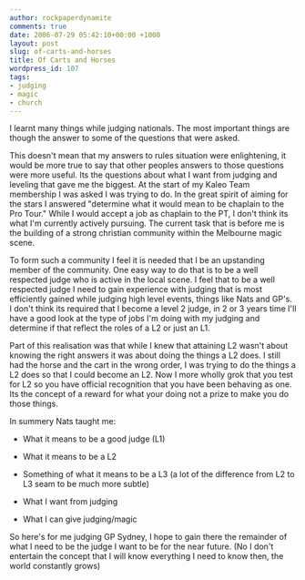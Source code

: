 ```yaml
---
author: rockpaperdynamite
comments: true
date: 2006-07-29 05:42:10+00:00 +1000
layout: post
slug: of-carts-and-horses
title: Of Carts and Horses
wordpress_id: 107
tags:
- judging
- magic
- church
---
```


I learnt many things while judging nationals. The most important things are though the answer to some of the questions that were asked.

This doesn't mean that my answers to rules situation were enlightening, it would be more true to say that other peoples answers to those questions were more useful. Its the questions about what I want from judging and leveling that gave me the biggest.<!-- more -->
At the start of my Kaleo Team membership I was asked I was trying to do. In the great spirit of aiming for the stars I answered "determine what it would mean to be chaplain to the Pro Tour." While I would accept a job as chaplain to the PT, I don't think its what I'm currently actively pursuing. The current task that is before me is the building of a strong christian community within the Melbourne magic scene.

To form such a community I feel it is needed that I be an upstanding member of the community. One easy way to do that is to be a well respected judge who is active in the local scene. I feel that to be a well respected judge I need to gain experience with judging that is most efficiently gained while judging high level events, things like Nats and GP's. I don't think its required that I become a level 2 judge, in 2 or 3 years time I'll have a good look at the type of jobs I'm doing with my judging and determine if that reflect the roles of a L2 or just an L1.

Part of this realisation was that while I knew that attaining L2 wasn't about knowing the right answers it was about doing the things a L2 does. I still had the horse and the cart in the wrong order, I was trying to do the things a L2 does so that I could become an L2. Now I more wholly grok that you test for L2 so you have official recognition that you have been behaving as one. Its the concept of a reward for what your doing not a prize to make you do those things.

In summery Nats taught me:
	
  * What it means to be a good judge (L1)
	
  * What it means to be a L2
	
  * Something of what it means to be a L3 (a lot of the difference from L2 to L3 seam to be much more subtle)
	
  * What I want from judging
	
  * What I can give judging/magic

So here's for me judging GP Sydney, I hope to gain there the remainder of what I need to be the judge I want to be for the near future. (No I don't entertain the concept that I will know everything I need to know then, the world constantly grows)

